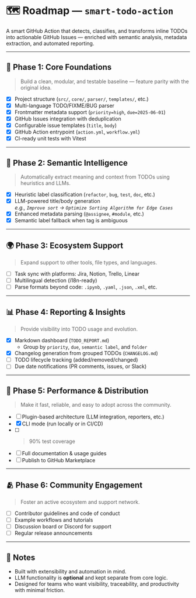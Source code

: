# 🗺️ Roadmap — `smart-todo-action`

A smart GitHub Action that detects, classifies, and transforms inline TODOs into actionable GitHub Issues — enriched with semantic analysis, metadata extraction, and automated reporting.

---

## 🧱 Phase 1: Core Foundations

> Build a clean, modular, and testable baseline — feature parity with the original idea.

- [x] Project structure (`src/`, `core/`, `parser/`, `templates/`, etc.)
- [x] Multi-language TODO/FIXME/BUG parser
- [x] Frontmatter metadata support (`priority=high`, `due=2025-06-01`)
- [x] GitHub Issues integration with deduplication
- [x] Configurable issue templates (`title`, `body`)
- [x] GitHub Action entrypoint (`action.yml`, `workflow.yml`)
- [x] CI-ready unit tests with Vitest

---

## 🧠 Phase 2: Semantic Intelligence

> Automatically extract meaning and context from TODOs using heuristics and LLMs.

- [x] Heuristic label classification (`refactor`, `bug`, `test`, `doc`, etc.)
- [x] LLM-powered title/body generation  
  _e.g., `Improve sort` → `Optimize Sorting Algorithm for Edge Cases`_
- [x] Enhanced metadata parsing (`@assignee`, `#module`, etc.)
- [x] Semantic label fallback when tag is ambiguous

---

## 🌍 Phase 3: Ecosystem Support

> Expand support to other tools, file types, and languages.

- [ ] Task sync with platforms: Jira, Notion, Trello, Linear
- [ ] Multilingual detection (i18n-ready)
- [ ] Parse formats beyond code: `.ipynb`, `.yaml`, `.json`, `.xml`, etc.

---

## 📊 Phase 4: Reporting & Insights

> Provide visibility into TODO usage and evolution.

- [x] Markdown dashboard (`TODO_REPORT.md`)
  - Group by `priority`, `due`, `semantic label`, and `folder`
- [x] Changelog generation from grouped TODOs (`CHANGELOG.md`)
- [ ] TODO lifecycle tracking (added/removed/changed)
- [ ] Due date notifications (PR comments, issues, or Slack)

---

## 🔁 Phase 5: Performance & Distribution

> Make it fast, reliable, and easy to adopt across the community.

- [ ] Plugin-based architecture (LLM integration, reporters, etc.)
- [x] CLI mode (run locally or in CI/CD)
- [ ] >90% test coverage
- [ ] Full documentation & usage guides
- [ ] Publish to GitHub Marketplace

---

## 🫂 Phase 6: Community Engagement

> Foster an active ecosystem and support network.

- [ ] Contributor guidelines and code of conduct
- [ ] Example workflows and tutorials
- [ ] Discussion board or Discord for support
- [ ] Regular release announcements

---

## 📌 Notes

- Built with extensibility and automation in mind.
- LLM functionality is **optional** and kept separate from core logic.
- Designed for teams who want visibility, traceability, and productivity with minimal friction.

